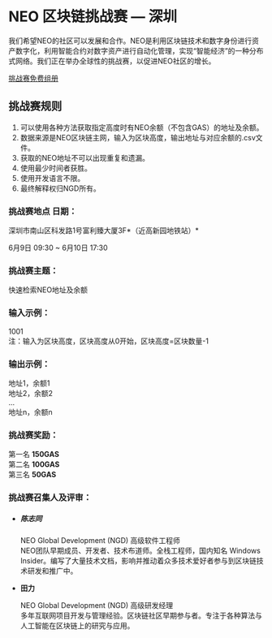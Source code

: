 # NEO 区块链挑战赛 — 深圳

我们希望NEO的社区可以发展和合作。NEO是利用区块链技术和数字身份进行资产数字化，利用智能合约对数字资产进行自动化管理，实现“智能经济”的一种分布式网络。我们正在举办全球性的挑战赛，以促进NEO社区的增长。

[挑战赛免费组册](http://www.huodongxing.com/event/4441419074800)

## 挑战赛规则

1. 可以使用各种方法获取指定高度时有NEO余额（不包含GAS）的地址及余额。
2. 数据来源是NEO区块链主网，输入为区块高度，输出地址与对应余额的.csv文件。 
3. 获取的NEO地址不可以出现重复和遗漏。
4. 使用最少时间者获胜。
5. 使用开发语言不限。
6. 最终解释权归NGD所有。  

### 挑战赛地点 日期：

深圳市南山区科发路1号富利臻大厦3F*（近高新园地铁站）*

6月9日 09:30 ~ 6月10日 17:30

### 挑战赛主题：

快速检索NEO地址及余额

### 输入示例：

1001  
注：输入为区块高度，区块高度从0开始，区块高度=区块数量-1

###  输出示例：

地址1，余额1  
地址2，余额2  
...   
地址n，余额n

### 挑战赛奖励：

第一名 **150GAS**  
第二名 **100GAS**  
第三名 **50GAS**  

### 挑战赛召集人及评审：

- ##### **陈志同**

  NEO Global Development (NGD) 高级软件工程师  
  NEO团队早期成员、开发者、技术布道师。全栈工程师，国内知名 Windows Insider。编写了大量技术文档，影响并推动着众多技术爱好者参与到区块链技术研发和推广中。

- **田力**

  NEO Global Development (NGD) 高级研发经理  
  多年互联网项目开发与管理经验。区块链社区早期参与者。专注于各种算法与人工智能在区块链上的研究与应用。

  